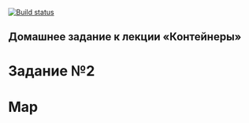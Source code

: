 [![Build status](https://ci.appveyor.com/api/projects/status/d2ni0927q4pm0uh4?svg=true)](https://ci.appveyor.com/project/ZavyalovAndrei/map)


## Домашнее задание к лекции «Контейнеры»
# Задание №2
# Map